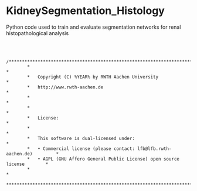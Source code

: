 # KidneySegmentation_Histology
Python code used to train and evaluate segmentation networks for renal histopathological analysis  
<br>
<br>                 

            /***************************************************************************
            *                                                                         *
            *   Copyright (C) %YEAR% by RWTH Aachen University                        *
            *   http://www.rwth-aachen.de                                             *
            *                                                                         *
            *                                                                         *
            *   License:                                                              *
            *                                                                         *
            *   This software is dual-licensed under:                                 *
            *   • Commercial license (please contact: lfb@lfb.rwth-aachen.de)         *
            *   • AGPL (GNU Affero General Public License) open source license        *
            *                                                                         *
            ***************************************************************************/                                                                
